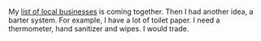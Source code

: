My <a href="http://woodstock.today/">list of local businesses</a> is coming together. Then I had another idea, a barter system. For example, I have a lot of toilet paper. I need a thermometer, hand sanitizer and wipes. I would trade.
